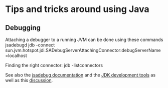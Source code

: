 # Tips and tricks around using Java

## Debugging
Attaching a debugger to a running JVM can be done using these commands
    jsadebugd <pid>
    jdb -connect sun.jvm.hotspot.jdi.SADebugServerAttachingConnector:debugServerName=localhost

Finding the right connector:
    jdb -listconnectors

See also the [jsadebug documentation](https://docs.oracle.com/javase/7/docs/technotes/tools/share/jsadebugd.html)
and the [JDK development tools](https://docs.oracle.com/javase/7/docs/technotes/tools/) as well as this
[discussion](https://stackoverflow.com/questions/376201/debug-a-java-application-without-starting-the-jvm-with-debug-arguments).

